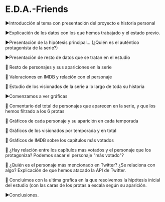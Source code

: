 # E.D.A.-Friends

▶️Introducción al tema con presentación del proyecto e historia personal

▶️Explicación de los datos con los que hemos trabajado y el estado previo.

▶️Presentación de la hipótesis principal... (¿Quién es el auténtico protagonista de la serie?)

▶️Presentación de resto de datos que se tratan en el estudio

   🔶 Resto de personajes y sus apariciones en la serie
   
   🔶 Valoraciones en IMDB y relación con el personaje
   
   🔶 Estudio de los visionados de la serie a lo largo de toda su historia
   
   
▶️Comenzamos a ver gráficas

   🔶 Comentario del total de personajes que aparecen en la serie, y que los hemos filtrado a los 6 protas
   
   🔶 Gráficos de cada personaje y su aparición en cada temporada
   
   🔶 Gráficos de los visionados por temporada y en total
   
   🔶 Gráficos de IMDB sobre los capítulos más votados
   
   🔶 ¿Hay relación entre los capítulos mas votados y el personaje que los    protagoniza? Podemos sacar el personaje "más votado"?
   
   🔶 ¿Quién es el personaje más mencionado en Twitter? ¿Se relaciona con algo? Explicación de que hemos atacado la API de Twitter.
   
   🔶 Concluimos con la ultima grafica en la que resolvemos la hipótesis inicial del estudio (con las caras de los protas a escala según su aparición.
   
   
▶️Conclusiones.

